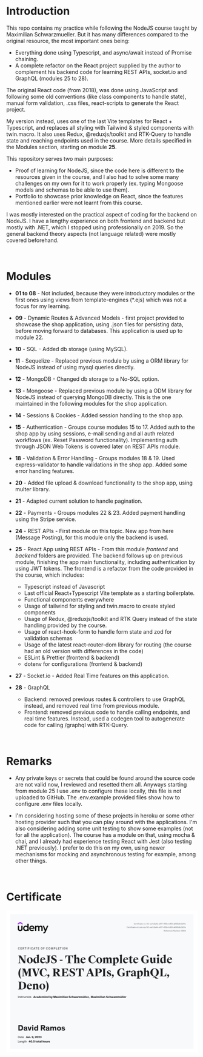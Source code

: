 # Introduction

This repo contains my practice while following the NodeJS course taught by Maximilian Schwarzmueller. But it has many differences compared to the original resource, the most important ones being:
- Everything done using Typescript, and async/await instead of Promise chaining.
- A complete refactor on the React project supplied by the author to complement his backend code for learning REST APIs, socket.io and GraphQL (modules 25 to 28).

The original React code (from 2018), was done using JavaScript and following some old conventions (like class components to handle state), manual form validation, .css files, react-scripts to generate the React project.

My version instead, uses one of the last Vite templates for React + Typescript, and replaces all styling with Tailwind & styled components with twin.macro. It also uses Redux, @reduxjs/toolkit and RTK-Query to handle state and reaching endpoints used in the course. More details specified in the Modules section, starting on module **25**.

This repository serves two main purposes:
- Proof of learning for NodeJS, since the code here is different to the resources given in the course, and I also had to solve some many challenges on my own for it to work properly (ex. typing Mongoose models and schemas to be able to use them).
- Portfolio to showcase prior knowledge on React, since the features mentioned earlier were not learnt from this course.

I was mostly interested on the practical aspect of coding for the backend on NodeJS. I have a lengthy experience on both frontend and backend but mostly with .NET, which I stopped using professionally on 2019. So the general backend theory aspects (not language related) were mostly covered beforehand.

<br>

# Modules

- **01 to 08** - Not included, because they were introductory modules or the first ones using views from template-engines (*.ejs) which was not a focus for my learning.

- **09** - Dynamic Routes & Advanced Models - first project provided to showcase the shop application, using .json files for persisting data, before moving forward to databases. This application is used up to module 22.

- **10** - SQL - Added db storage (using MySQL).

- **11** - Sequelize - Replaced previous module by using a ORM library for NodeJS instead of using mysql queries directly.

- **12** - MongoDB - Changed db storage to a No-SQL option.

- **13** - Mongoose - Replaced previous module by using a ODM library for NodeJS instead of querying MongoDB directly. This is the one maintained in the following modules for the shop application.

- **14** - Sessions & Cookies - Added session handling to the shop app.

- **15** - Authentication - Groups course modules 15 to 17. Added auth to the shop app by using sessions, e-mail sending and all auth related workflows (ex. Reset Password functionality). Implementing auth through JSON Web Tokens is covered later on REST APIs module.

- **18** - Validation & Error Handling - Groups modules 18 & 19. Used express-validator to handle validations in the shop app. Added some error handling features.

- **20** - Added file upload & download functionality to the shop app, using multer library.

- **21** - Adapted current solution to handle pagination.

- **22** - Payments - Groups modules 22 & 23. Added payment handling using the Stripe service.

- **24** - REST APIs - First module on this topic. New app from here (Message Posting), for this module only the backend is used.

- **25** - React App using REST APIs - From this module *frontend* and *backend* folders are provided. The backend follows up on previous module, finishing the app main functionality, including authentication by using JWT tokens. The frontend is a refactor from the code provided in the course, which includes:
  - Typescript instead of Javascript
  - Last official React+Typescript Vite template as a starting boilerplate.
  - Functional components everywhere
  - Usage of tailwind for styling and twin.macro to create styled components
  - Usage of Redux, @reduxjs/toolkit and RTK Query instead of the state handling provided by the course.
  - Usage of react-hook-form to handle form state and zod for validation schemas
  - Usage of the latest react-router-dom library for routing (the course had an old version with differences in the code)
  - ESLint & Prettier (frontend & backend)
  - dotenv for configurations (frontend & backend)

- **27** - Socket.io - Added Real Time features on this application.

- **28** - GraphQL
  - Backend: removed previous routes & controllers to use GraphQL instead, and removed real time from previous module.
  - Frontend: removed previous code to handle calling endpoints, and real time features. Instead, used a codegen tool to autogenerate code for calling /graphql with RTK-Query.

<br>

# Remarks

- Any private keys or secrets that could be found around the source code are not valid now, I reviewed and resetted them all. Anyways starting from module 25 I use .env to configure these locally, this file is not uploaded to GitHub. The .env.example provided files show how to configure .env files locally.

- I'm considering hosting some of these projects in heroku or some other hosting provider such that you can play around with the applications. I'm also considering adding some unit testing to show some examples (not for all the application). The course has a module on that, using mocha & chai, and I already had experience testing React with Jest (also testing .NET previously). I prefer to do this on my own, using newer mechanisms for mocking and asynchronous testing for example, among other things.

<br>

# Certificate

 ![NodeJS course certificate](certificate.jpg)
